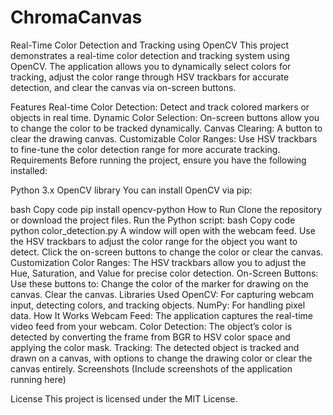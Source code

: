 # ChromaCanvas
Real-Time Color Detection and Tracking using OpenCV
This project demonstrates a real-time color detection and tracking system using OpenCV. The application allows you to dynamically select colors for tracking, adjust the color range through HSV trackbars for accurate detection, and clear the canvas via on-screen buttons.

Features
Real-time Color Detection: Detect and track colored markers or objects in real time.
Dynamic Color Selection: On-screen buttons allow you to change the color to be tracked dynamically.
Canvas Clearing: A button to clear the drawing canvas.
Customizable Color Ranges: Use HSV trackbars to fine-tune the color detection range for more accurate tracking.
Requirements
Before running the project, ensure you have the following installed:

Python 3.x
OpenCV library
You can install OpenCV via pip:

bash
Copy code
pip install opencv-python
How to Run
Clone the repository or download the project files.
Run the Python script:
bash
Copy code
python color_detection.py
A window will open with the webcam feed.
Use the HSV trackbars to adjust the color range for the object you want to detect.
Click the on-screen buttons to change the color or clear the canvas.
Customization
Color Ranges: The HSV trackbars allow you to adjust the Hue, Saturation, and Value for precise color detection.
On-Screen Buttons: Use these buttons to:
Change the color of the marker for drawing on the canvas.
Clear the canvas.
Libraries Used
OpenCV: For capturing webcam input, detecting colors, and tracking objects.
NumPy: For handling pixel data.
How It Works
Webcam Feed: The application captures the real-time video feed from your webcam.
Color Detection: The object’s color is detected by converting the frame from BGR to HSV color space and applying the color mask.
Tracking: The detected object is tracked and drawn on a canvas, with options to change the drawing color or clear the canvas entirely.
Screenshots
(Include screenshots of the application running here)

License
This project is licensed under the MIT License.


